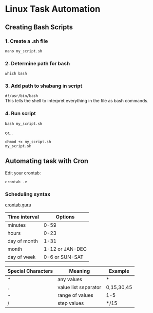 # Linux Task Automation

## Creating Bash Scripts

### 1. Create a .sh file
```
nano my_script.sh
```

### 2. Determine path for bash

```
which bash
```
### 3. Add path to shabang in script
`#!/usr/bin/bash`  
This tells the shell to interpret everything in the file as bash commands.  
### 4. Run script
```
bash my_script.sh
```
or...
```
chmod +x my_script.sh
my_script.sh
```

## Automating task with Cron
Edit your crontab:
```
crontab -e
```
### Scheduling syntax
<a href="https://crontab.guru" target="_blank" rel="noopener noreferrer">crontab.guru</a>

|Time interval| Options|
|------------|---------|
|minutes| 0-59 | 
|hours| 0-23 | 
|day of month| 1-31 | 
|month| 1-12 or JAN-DEC| 
|day of week| 0-6 or SUN-SAT| 

|Special Characters| Meaning|Example|
|------------|---------|------|
|*| any values | * |
|,| value list separator | 0,15,30,45 |
|-| range of values | 1-5 |
|/| step values | */15 |